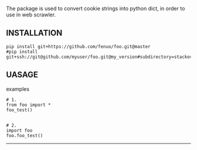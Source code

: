 The package is used to convert cookie strings into python dict, in order to use in web scrawler.

## INSTALLATION
```
pip install git+https://github.com/fenuo/foo.git@master
#pip install git+ssh://git@github.com/myuser/foo.git@my_version#subdirectory=stackoverflow
```

## UASAGE

examples
```
# 1.
from foo import *
foo_test()


# 2.
import foo
foo.foo_test()
```

---